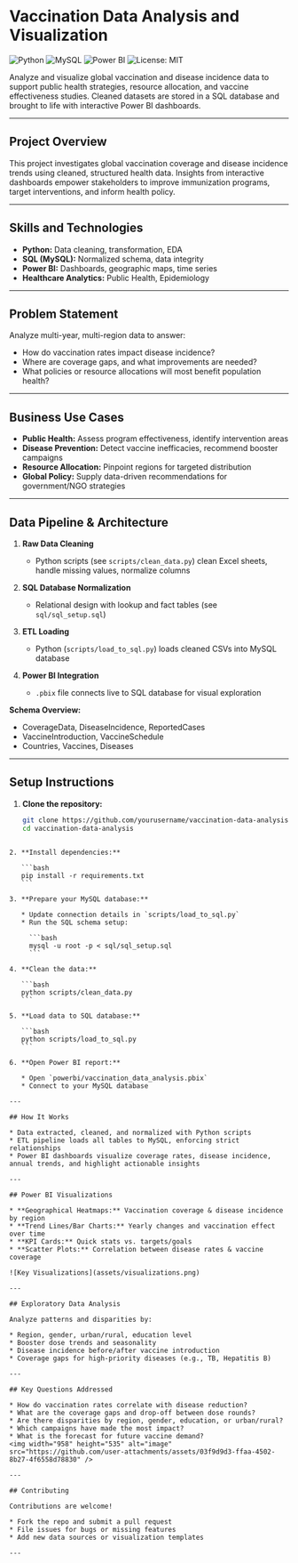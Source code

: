 # Vaccination Data Analysis and Visualization

![Python](https://img.shields.io/badge/Python-3.9+-blue?logo=python)
![MySQL](https://img.shields.io/badge/Database-MySQL-orange?logo=mysql)
![Power BI](https://img.shields.io/badge/BI-PowerBI-yellow?logo=powerbi)
![License: MIT](https://img.shields.io/badge/License-MIT-green.svg)

Analyze and visualize global vaccination and disease incidence data to support public health strategies, resource allocation, and vaccine effectiveness studies. Cleaned datasets are stored in a SQL database and brought to life with interactive Power BI dashboards.

---

## Project Overview

This project investigates global vaccination coverage and disease incidence trends using cleaned, structured health data. Insights from interactive dashboards empower stakeholders to improve immunization programs, target interventions, and inform health policy.

---

## Skills and Technologies

- **Python:** Data cleaning, transformation, EDA  
- **SQL (MySQL):** Normalized schema, data integrity  
- **Power BI:** Dashboards, geographic maps, time series  
- **Healthcare Analytics:** Public Health, Epidemiology

---

## Problem Statement

Analyze multi-year, multi-region data to answer:  
- How do vaccination rates impact disease incidence?  
- Where are coverage gaps, and what improvements are needed?  
- What policies or resource allocations will most benefit population health?

---

## Business Use Cases

- **Public Health:** Assess program effectiveness, identify intervention areas  
- **Disease Prevention:** Detect vaccine inefficacies, recommend booster campaigns  
- **Resource Allocation:** Pinpoint regions for targeted distribution  
- **Global Policy:** Supply data-driven recommendations for government/NGO strategies

---

## Data Pipeline & Architecture

1. **Raw Data Cleaning**  
   - Python scripts (see `scripts/clean_data.py`) clean Excel sheets, handle missing values, normalize columns  

2. **SQL Database Normalization**  
   - Relational design with lookup and fact tables (see `sql/sql_setup.sql`)  

3. **ETL Loading**  
   - Python (`scripts/load_to_sql.py`) loads cleaned CSVs into MySQL database  

4. **Power BI Integration**  
   - `.pbix` file connects live to SQL database for visual exploration  

**Schema Overview:**
- CoverageData, DiseaseIncidence, ReportedCases  
- VaccineIntroduction, VaccineSchedule  
- Countries, Vaccines, Diseases 

---

## Setup Instructions

1. **Clone the repository:**
   ```bash
   git clone https://github.com/yourusername/vaccination-data-analysis.git
   cd vaccination-data-analysis
````

2. **Install dependencies:**

   ```bash
   pip install -r requirements.txt
   ```

3. **Prepare your MySQL database:**

   * Update connection details in `scripts/load_to_sql.py`
   * Run the SQL schema setup:

     ```bash
     mysql -u root -p < sql/sql_setup.sql
     ```

4. **Clean the data:**

   ```bash
   python scripts/clean_data.py
   ```

5. **Load data to SQL database:**

   ```bash
   python scripts/load_to_sql.py
   ```

6. **Open Power BI report:**

   * Open `powerbi/vaccination_data_analysis.pbix`
   * Connect to your MySQL database

---

## How It Works

* Data extracted, cleaned, and normalized with Python scripts
* ETL pipeline loads all tables to MySQL, enforcing strict relationships
* Power BI dashboards visualize coverage rates, disease incidence, annual trends, and highlight actionable insights

---

## Power BI Visualizations

* **Geographical Heatmaps:** Vaccination coverage & disease incidence by region
* **Trend Lines/Bar Charts:** Yearly changes and vaccination effect over time
* **KPI Cards:** Quick stats vs. targets/goals
* **Scatter Plots:** Correlation between disease rates & vaccine coverage

![Key Visualizations](assets/visualizations.png)

---

## Exploratory Data Analysis

Analyze patterns and disparities by:

* Region, gender, urban/rural, education level
* Booster dose trends and seasonality
* Disease incidence before/after vaccine introduction
* Coverage gaps for high-priority diseases (e.g., TB, Hepatitis B)

---

## Key Questions Addressed

* How do vaccination rates correlate with disease reduction?
* What are the coverage gaps and drop-off between dose rounds?
* Are there disparities by region, gender, education, or urban/rural?
* Which campaigns have made the most impact?
* What is the forecast for future vaccine demand?
<img width="958" height="535" alt="image" src="https://github.com/user-attachments/assets/03f9d9d3-ffaa-4502-8b27-4f6558d78830" />

---

## Contributing

Contributions are welcome!

* Fork the repo and submit a pull request
* File issues for bugs or missing features
* Add new data sources or visualization templates

---
